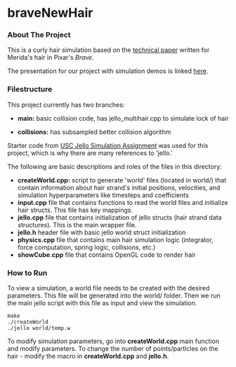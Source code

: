 # braveNewHair

### About The Project

This is a curly hair simulation based on the [technical paper]( https://graphics.pixar.com/library/CurlyHairB/paper.pdf) written for Merida's hair in Pixar's *Brave*.

The presentation for our project with simulation demos is linked [here](https://docs.google.com/presentation/d/10f5GF-52E32JyRj2TxI6A--lrAVFjGNAD9MdQ_NBh_s/edit?usp=sharing). 

### Filestructure

This project currently has two branches: 
* **main:** basic collision code, has jello_multihair.cpp to simulate lock of hair 

* **collisions:** has subsampled better collision algorithm

Starter code from [USC Jello Simulation Assignment](http://barbic.usc.edu/cs520-s20/assign1/) was used for this project, which is why there are many references to 'jello.'

The following are basic descriptions and roles of the files in this directory: 
* **createWorld.cpp:** script to generate 'world' files (located in world/) that contain information about hair strand's initial positions, velocities, and simulation hyperparameters like timesteps and coefficients
* **input.cpp** file that contains functions to read the world files and initialize hair structs. This file has key mappings. 
* **jello.cpp** file that contains initialization of jello structs (hair strand data structures). This is the main wrapper file. 
* **jello.h** header file with basic jello world struct initialization
* **physics.cpp** file that contains main hair simulation logic (integrator, force computation, spring logic, collisions, etc.)
* **showCube.cpp** file that contains OpenGL code to render hair

### How to Run 
To view a simulation, a world file needs to be created with the desired parameters. This file will be generated into the world/ folder. Then we run the main jello script with this file as input and view the simulation. 
```
make
./createWorld
./jello world/temp.w
```

To modify simulation parameters, go into **createWorld.cpp** main function and modify parameters. To change the number of points/particles on the hair - modify the macro in **createWorld.cpp** and **jello.h**. 

